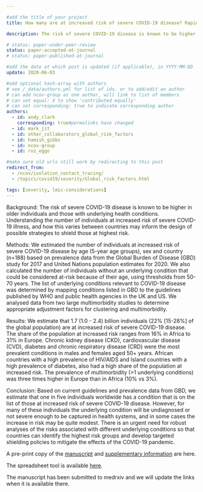 ```yaml
---

#add the title of your project
title: How many are at increased risk of severe COVID-19 disease? Rapid global, regional and national estimates for 2020

description: The risk of severe COVID-19 disease is known to be higher in older individuals and those with underlying health conditions. Understanding the number of individuals at increased risk of severe COVID-19 illness, and how this varies between countries is needed to inform the design of possible strategies to shield those at highest risk. We evaluated the global prevalence of underlying conditions associated with severe COVID-19 disease.

# status: paper-under-peer-review
status: paper-accepted-at-journal
# status: paper-published-at-journal

#add the date at which post is updated (if applicable), in YYYY-MM-DD
update: 2020-06-03

#add optional hash-array with authors
# see /_data/authors.yml for list of ids, or to add/edit an author
# can add ncov-group as one author, will link to list of members
# can set equal: X to show 'contributed equally'
# can set corresponding: true to indicate corresponding author
authors:
  - id: andy_clark
    corresponding: true#permalinks have changed
  - id: mark_jit
  - id: other_collaborators_global_risk_factors
  - id: hamish_gibbs
  - id: ncov-group
  - id: roz_eggo

#make sure old urls still work by redirecting to this post
redirect_from:
  - /ncov/isolation_contact_tracing/
  - /topics/covid19/severity/Global_risk_factors.html

tags: [severity, lmic-considerations]
---
```


Background:
The risk of severe COVID-19 disease is known to be higher in older individuals and those with underlying health conditions. Understanding the number of individuals at increased risk of severe COVID-19 illness, and how this varies between countries may inform the design of possible strategies to shield those at highest risk.

Methods:
We estimated the number of individuals at increased risk of severe COVID-19 disease by age (5-year age groups), sex and country (n=188) based on prevalence data from the Global Burden of Disease (GBD) study for 2017 and United Nations population estimates for 2020. We also calculated the number of individuals without an underlying condition that could be considered at-risk because of their age, using thresholds from 50-70 years. The list of underlying conditions relevant to COVID-19 disease was determined by mapping conditions listed in GBD to the guidelines published by WHO and public health agencies in the UK and US. We analysed data from two large multimorbidity studies to determine appropriate adjustment factors for clustering and multimorbidity.

Results:
We estimate that 1.7 (1.0 - 2.4) billion individuals (22% [15-28%] of the global population) are at increased risk of severe COVID-19 disease. The share of the population at increased risk ranges from 16% in Africa to 31% in Europe. Chronic kidney disease (CKD), cardiovascular disease (CVD), diabetes and chronic respiratory disease (CRD) were the most prevalent conditions in males and females aged 50+ years. African countries with a high prevalence of HIV/AIDS and Island countries with a high prevalence of diabetes, also had a high share of the population at increased risk. The prevalence of multimorbidity (>1 underlying conditions) was three times higher in Europe than in Africa (10% vs 3%).

Conclusion:
Based on current guidelines and prevalence data from GBD, we estimate that one in five individuals worldwide has a condition that is on the list of those at increased risk of severe COVID-19 disease. However, for many of these individuals the underlying condition will be undiagnosed or not severe enough to be captured in health systems, and in some cases the increase in risk may be quite modest. There is an urgent need for robust analyses of the risks associated with different underlying conditions so that countries can identify the highest risk groups and develop targeted shielding policies to mitigate the effects of the COVID-19 pandemic.


A pre-print copy of the [manuscript](reports/Global_Shielding_v4.pdf) and [supplementary information](reports/Global_Shielding_v4_appendix.pdf) are here.

The spreadsheet tool is available [here](https://www.dropbox.com/s/mlzvki574r7d39l/Covid-19%20analysis%20v1.45_release.xlsb?dl=0).

The manuscript has been submitted to medrxiv and we will update the links when it is available there.
